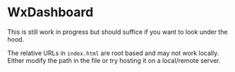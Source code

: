 # WxDashboard

This is still work in progress but should suffice if you want to look under the hood.

The relative URLs in `index.html` are root based and may not work locally. Either modify the path in the file or try hosting it on a local/remote server.
